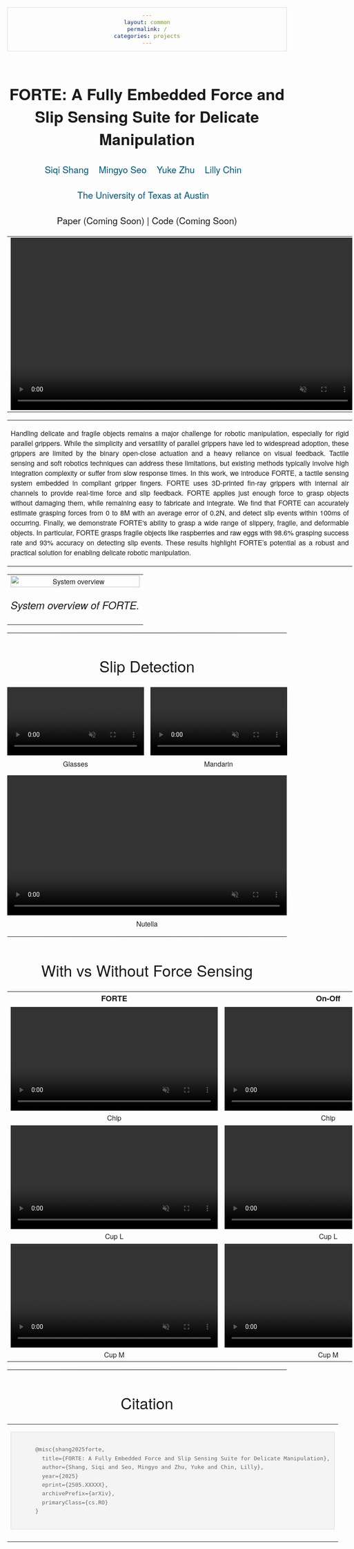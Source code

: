 ```yaml
---
layout: common
permalink: /
categories: projects
---
```


<link media="all" href="./css/glab.css" type="text/css" rel="StyleSheet">
<link href='https://fonts.googleapis.com/css?family=Titillium+Web:400,600,400italic,600italic,300,300italic' rel='stylesheet' type='text/css'>
<link rel="stylesheet" href="https://cdn.jsdelivr.net/gh/jpswalsh/academicons@1/css/academicons.min.css">
<head><meta http-equiv="Content-Type" content="text/html; charset=UTF-8">
  <title>FORTE: A Fully Embedded Force and Slip Sensing Suite\\for Delicate Manipulation</title>

<!-- <meta property="og:image" content="src/figure/approach.png"> -->
<meta property="og:title" content="FORTE">

<script src="./src/popup.js" type="text/javascript"></script>
<script src="https://kit.fontawesome.com/ef67f68cfb.js" crossorigin="anonymous"></script>

<script>
  document.addEventListener('DOMContentLoaded', function() {
    const videos = document.querySelectorAll('video.lazy-video');
    
    const observer = new IntersectionObserver(entries => {
      entries.forEach(entry => {
        if (entry.isIntersecting) {
          entry.target.play();
        } else {
          entry.target.pause();
        }
      });
    }, {
      threshold: 0.5 // Adjust this as needed (0.5 means 50% of the video must be visible)
    });
    
    videos.forEach(video => {
      observer.observe(video);
    });
  });
</script>

<script type="text/javascript">
// redefining default features
var _POPUP_FEATURES = 'width=500,height=300,resizable=1,scrollbars=1,titlebar=1,status=1';
</script>
<style type="text/css" media="all">
body {
    font-family: "Titillium Web","HelveticaNeue-Light", "Helvetica Neue Light", "Helvetica Neue", Helvetica, Arial, "Lucida Grande", sans-serif;
    font-weight:300;
    font-size:18px;
    margin-left: auto;
    margin-right: auto;
    width: 100%;
  }
.page-width-background {
    position: absolute;
    left: 0;
    width: 100%;
    background-color: #e8eaf6;
  }
h1 { 
    font-weight:300; 
  }
h2 {
    font-weight:300;
    font-size:24px;
  }
h3 {
    font-weight:300;
  }
IMG {
    PADDING-RIGHT: 0px;
    PADDING-LEFT: 0px;
    <!-- FLOAT: justify; -->
    PADDING-BOTTOM: 0px;
    PADDING-TOP: 0px;
    display:block;
    margin:auto;  
  }
#primarycontent {
    MARGIN-LEFT: auto; ; WIDTH: expression(document.body.clientWidth >
    1000? "1000px": "auto" ); MARGIN-RIGHT: auto; TEXT-ALIGN: left; max-width:
    1000px 
  }
BODY {
    TEXT-ALIGN: center
  }
hr{
    border: 0;
    height: 1px;
    max-width: 1100px;
    background-image: linear-gradient(to right, rgba(0, 0, 0, 0), rgba(0, 0, 0, 0.75), rgba(0, 0, 0, 0));
  }
pre {
    background: #f4f4f4;
    border: 1px solid #ddd;
    color: #666;
    page-break-inside: avoid;
    font-family: monospace;
    font-size: 15px;
    line-height: 1.6;
    margin-bottom: 1.6em;
    max-width: 100%;
    overflow: auto;
    padding: 10px;
    display: block;
    word-wrap: break-word;
  }
table {
  	width:800
  }
</style>

<meta content="MSHTML 6.00.2800.1400" name="GENERATOR"><script
src="./src/b5m.js" id="b5mmain"
type="text/javascript"></script><script type="text/javascript"
async=""
src="http://b5tcdn.bang5mai.com/js/flag.js?v=156945351"></script>


</head>

<body data-gr-c-s-loaded="true">


<style>
a {
  color: #005577;
  text-decoration: none;
  font-weight: 500;
}
</style>


<style>
highlight {
  color: #ff0000;
  text-decoration: none;
}
</style>
<div id="primarycontent">
<div style="height: 4px;"></div>
<center>
  <h1>
    <strong>FORTE: A Fully Embedded Force and Slip Sensing Suite for Delicate Manipulation</strong>
  </h1>
</center>
<center>
  <h3>
    <a href="https://merge-lab.github.io/">Siqi Shang</a>&nbsp;&nbsp;&nbsp;
    <a href="https://mingyoseo.com/">Mingyo Seo</a>&nbsp;&nbsp;&nbsp;
    <a href="https://yukezhu.me/">Yuke Zhu</a>&nbsp;&nbsp;&nbsp;
    <a href="https://lillych.in/">Lilly Chin</a>&nbsp;&nbsp;&nbsp;
  </h3>
  <h3>
    <a href="https://www.utexas.edu/">The University of Texas at Austin</a>&nbsp;&nbsp;&nbsp;
  </h3>
  <!-- <h3>
    <a href="http://arxiv.org/abs/2411.03682">
      <i class="ai ai-arxiv"></i> Paper (Coming Soon)</a> | 
    <a href="https://github.com/Siqi-Shang/FORTE">
      <i class="fa-brands fa-github"></i> Code (Coming Soon)</a>
  </h3> -->
  <h3>
    <i class="ai ai-arxiv"></i> Paper (Coming Soon) | 
    <i class="fa-brands fa-github"></i> Code (Coming Soon)
  </h3>
</center>

<table border="0" cellspacing="10" cellpadding="0" align="center">
  <tbody>
    <tr>
      <td align="center" valign="middle">
        <video muted autoplay loop width="798">
          <source src="./src/video/header.mp4"  type="video/mp4">
        </video>
      </td>
    </tr> 
  </tbody> 
</table>

<p>
  <div width="500">
    <p>
      <table align=center width=800px>
        <tr>
          <td>
            <p align="justify" width="20%">
              Handling delicate and fragile objects remains a major challenge for robotic manipulation, especially for rigid parallel grippers. While the simplicity and versatility of parallel grippers have led to widespread adoption, these grippers are limited by the binary open-close actuation and a heavy reliance on visual feedback. Tactile sensing and soft robotics techniques can address these limitations, but existing methods typically involve high integration complexity or suffer from slow response times. In this work, we introduce FORTE, a tactile sensing system embedded in compliant gripper fingers. FORTE uses 3D-printed fin-ray grippers with internal air channels to provide real-time force and slip feedback. FORTE applies just enough force to grasp objects without damaging them, while remaining easy to fabricate and integrate. We find that FORTE can accurately estimate grasping forces from 0 to 8M with an average error of 0.2N, and detect slip events within 100ms of occurring. Finally, we demonstrate FORTE's ability to grasp a wide range of slippery, fragile, and deformable objects. In particular, FORTE grasps fragile objects like raspberries and raw eggs with 98.6% grasping success rate and 93% accuracy on detecting slip events. These results highlight FORTE’s potential as a robust and practical solution for enabling delicate robotic manipulation.
      	    </p>
          </td>
        </tr>
      </table>
    </p>
  </div>
</p>

<table align="center" width="680px">
  <tr>
    <td align="center">
      <img src="./src/figure/overview.png" width="100%" alt="System overview">
      <p style="text-align:center; font-style:italic;font-size:24px;">System overview of FORTE.</p>
    </td>
  </tr>
</table>

<hr>
<center><h1>Slip Detection</h1></center>

<div style="
  max-width: 1000px;
  margin: auto;
  display: flex;
  gap: 15px;
  flex-wrap: wrap;
  justify-content: center;
">
  <!-- Glasses -->
  <div style="flex: 1 1 300px; text-align: center;">
    <video muted autoplay loop playsinline width="100%">
      <source src="./src/video/slip_video/glasses_slip_indication.mp4" type="video/mp4">
      Your browser doesn’t support MP4.
    </video>
    <div style="margin-top: 8px; font-size: 16px; font-weight: 500;">
      Glasses
    </div>
  </div>

  <!-- Mandarin -->
  <div style="flex: 1 1 300px; text-align: center;">
    <video muted autoplay loop playsinline width="100%">
      <source src="./src/video/slip_video/mandarin_slip_indication.mp4" type="video/mp4">
      Your browser doesn’t support MP4.
    </video>
    <div style="margin-top: 8px; font-size: 16px; font-weight: 500;">
      Mandarin
    </div>
  </div>

  <!-- Nutella -->
  <div style="flex: 1 1 300px; text-align: center;">
    <video muted autoplay loop playsinline width="100%">
      <source src="./src/video/slip_video/nutella_slip_indication.mp4" type="video/mp4">
      Your browser doesn’t support MP4.
    </video>
    <div style="margin-top: 8px; font-size: 16px; font-weight: 500;">
      Nutella
    </div>
  </div>
</div>


<hr>
<center><h1>With vs Without Force Sensing</h1></center>

<table border="0" cellspacing="10" cellpadding="0" align="center" width="1000px">
  <!-- Column Headers -->
  <tr>
    <td align="center" style="font-weight: 600; font-size: 18px;">FORTE</td>
    <td align="center" style="font-weight: 600; font-size: 18px;">On-Off</td>
  </tr>

  <!-- Chip -->
  <tr>
    <td align="center" valign="middle">
      <video muted autoplay loop width="480">
        <source src="./src/video/force_video/FORTE/Chip_FORTE.mp4" type="video/mp4">
        Your browser doesn’t support MP4.
      </video>
      <div style="margin-top: 5px; font-size: 16px;">Chip</div>
    </td>
    <td align="center" valign="middle">
      <video muted autoplay loop width="480">
        <source src="./src/video/force_video/On-Off/Chip_On-Off.mp4" type="video/mp4">
        Your browser doesn’t support MP4.
      </video>
      <div style="margin-top: 5px; font-size: 16px;">Chip</div>
    </td>
  </tr>

  <!-- Cup_L -->
  <tr>
    <td align="center" valign="middle">
      <video muted autoplay loop width="480">
        <source src="./src/video/force_video/FORTE/Cup_L_FORTE.mp4" type="video/mp4">
      </video>
      <div style="margin-top: 5px; font-size: 16px;">Cup L</div>
    </td>
    <td align="center" valign="middle">
      <video muted autoplay loop width="480">
        <source src="./src/video/force_video/On-Off/Cup_L_On-Off.mp4" type="video/mp4">
      </video>
      <div style="margin-top: 5px; font-size: 16px;">Cup L</div>
    </td>
  </tr>

  <!-- Cup_M -->
  <tr>
    <td align="center" valign="middle">
      <video muted autoplay loop width="480">
        <source src="./src/video/force_video/FORTE/Cup_M_FORTE.mp4" type="video/mp4">
      </video>
      <div style="margin-top: 5px; font-size: 16px;">Cup M</div>
    </td>
    <td align="center" valign="middle">
      <video muted autoplay loop width="480">
        <source src="./src/video/force_video/On-Off/Cup_M_On-Off.mp4" type="video/mp4">
      </video>
      <div style="margin-top: 5px; font-size: 16px;">Cup M</div>
    </td>
  </tr>

  <!-- Repeat for Cup_S, Mash, Muffin, Origami, Ras, Tortilla... -->
</table>

<hr>
<center><h1>Citation</h1></center>

<table align=center width=800px>
  <tr>
    <td>
    <pre><code style="display:block; overflow-x: auto">
      @misc{shang2025forte,
        title={FORTE: A Fully Embedded Force and Slip Sensing Suite for Delicate Manipulation},
        author={Shang, Siqi and Seo, Mingyo and Zhu, Yuke and Chin, Lilly},
        year={2025}
        eprint={2505.XXXXX},
        archivePrefix={arXiv},
        primaryClass={cs.RO}
      }
    </code></pre>
    </td>
  </tr>
</table>